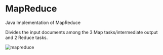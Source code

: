 # MapReduce 

Java Implementation of MapReduce 

Divides the input documents among the 3 Map tasks/intermediate output and 2 Reduce tasks.

![mapreduce](https://cloud.githubusercontent.com/assets/24929982/25419788/bd9a3538-2a22-11e7-998d-74fa578d9e0f.jpg)
